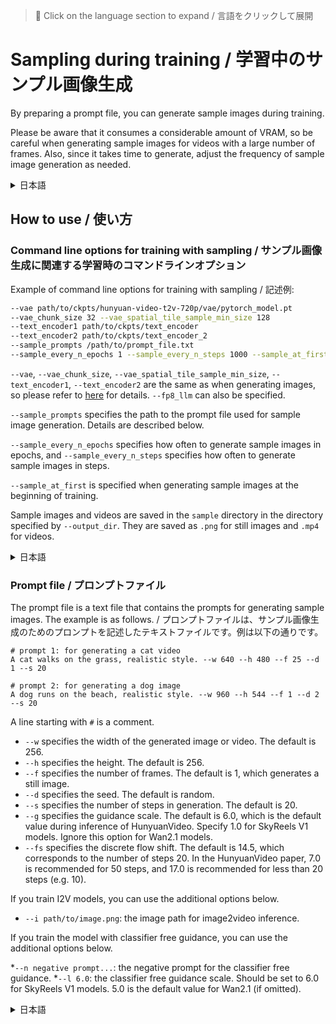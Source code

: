 > 📝 Click on the language section to expand / 言語をクリックして展開

# Sampling during training / 学習中のサンプル画像生成

By preparing a prompt file, you can generate sample images during training.

Please be aware that it consumes a considerable amount of VRAM, so be careful when generating sample images for videos with a large number of frames. Also, since it takes time to generate, adjust the frequency of sample image generation as needed.

<details>
<summary>日本語</summary>

プロンプトファイルを用意することで、学習中にサンプル画像を生成することができます。

VRAMをそれなりに消費しますので、特にフレーム数が多い動画を生成する場合は注意してください。また生成には時間がかかりますので、サンプル画像生成の頻度は適宜調整してください。
</details>

## How to use / 使い方

### Command line options for training with sampling / サンプル画像生成に関連する学習時のコマンドラインオプション

Example of command line options for training with sampling / 記述例:  

```bash
--vae path/to/ckpts/hunyuan-video-t2v-720p/vae/pytorch_model.pt 
--vae_chunk_size 32 --vae_spatial_tile_sample_min_size 128
--text_encoder1 path/to/ckpts/text_encoder 
--text_encoder2 path/to/ckpts/text_encoder_2 
--sample_prompts /path/to/prompt_file.txt 
--sample_every_n_epochs 1 --sample_every_n_steps 1000 --sample_at_first
```

`--vae`, `--vae_chunk_size`, `--vae_spatial_tile_sample_min_size`, `--text_encoder1`, `--text_encoder2` are the same as when generating images, so please refer to [here](/README.md#inference) for details. `--fp8_llm` can also be specified.

`--sample_prompts` specifies the path to the prompt file used for sample image generation. Details are described below.

`--sample_every_n_epochs` specifies how often to generate sample images in epochs, and `--sample_every_n_steps` specifies how often to generate sample images in steps.

`--sample_at_first` is specified when generating sample images at the beginning of training.

Sample images and videos are saved in the `sample` directory in the directory specified by `--output_dir`. They are saved as `.png` for still images and `.mp4` for videos.

<details>
<summary>日本語</summary>

`--vae`、`--vae_chunk_size`、`--vae_spatial_tile_sample_min_size`、`--text_encoder1`、`--text_encoder2`は、画像生成時と同様ですので、詳細は[こちら](/README.ja.md#推論)を参照してください。`--fp8_llm`も指定可能です。

`--sample_prompts`は、サンプル画像生成に使用するプロンプトファイルのパスを指定します。詳細は後述します。

`--sample_every_n_epochs`は、何エポックごとにサンプル画像を生成するかを、`--sample_every_n_steps`は、何ステップごとにサンプル画像を生成するかを指定します。

`--sample_at_first`は、学習開始時にサンプル画像を生成する場合に指定します。

サンプル画像、動画は、`--output_dir`で指定したディレクトリ内の、`sample`ディレクトリに保存されます。静止画の場合は`.png`、動画の場合は`.mp4`で保存されます。
</details>

### Prompt file / プロンプトファイル

The prompt file is a text file that contains the prompts for generating sample images. The example is as follows. / プロンプトファイルは、サンプル画像生成のためのプロンプトを記述したテキストファイルです。例は以下の通りです。

```
# prompt 1: for generating a cat video
A cat walks on the grass, realistic style. --w 640 --h 480 --f 25 --d 1 --s 20

# prompt 2: for generating a dog image
A dog runs on the beach, realistic style. --w 960 --h 544 --f 1 --d 2 --s 20
```

A line starting with `#` is a comment.

* `--w` specifies the width of the generated image or video. The default is 256.
* `--h` specifies the height. The default is 256.
* `--f` specifies the number of frames. The default is 1, which generates a still image.
* `--d` specifies the seed. The default is random.
* `--s` specifies the number of steps in generation. The default is 20.
* `--g` specifies the guidance scale. The default is 6.0, which is the default value during inference of HunyuanVideo. Specify 1.0 for SkyReels V1 models. Ignore this option for Wan2.1 models.
* `--fs` specifies the discrete flow shift. The default is 14.5, which corresponds to the number of steps 20. In the HunyuanVideo paper, 7.0 is recommended for 50 steps, and 17.0 is recommended for less than 20 steps (e.g. 10).

If you train I2V models, you can use the additional options below. 

* `--i path/to/image.png`: the image path for image2video inference.

If you train the model with classifier free guidance, you can use the additional options below.

*`--n negative prompt...`: the negative prompt for the classifier free guidance.
*`--l 6.0`: the classifier free guidance scale. Should be set to 6.0 for SkyReels V1 models. 5.0 is the default value for Wan2.1 (if omitted).

<details>
<summary>日本語</summary>

`#` で始まる行はコメントです。

* `--w` 生成画像、動画の幅を指定します。省略時は256です。
* `--h` 高さを指定します。省略時は256です。
* `--f` フレーム数を指定します。省略時は1で、静止画を生成します。
* `--d` シードを指定します。省略時はランダムです。
* `--s` 生成におけるステップ数を指定します。省略時は20です。
* `--g` guidance scaleを指定します。省略時は6.0で、HunyuanVideoの推論時のデフォルト値です。
* `--fs` discrete flow shiftを指定します。省略時は14.5で、ステップ数20の場合に対応した値です。HunyuanVideoの論文では、ステップ数50の場合は7.0、ステップ数20未満（10など）で17.0が推奨されています。

I2Vモデルを学習する場合、以下の追加オプションを使用できます。

* `--i path/to/image.png`: image2video推論用の画像パス。

classifier free guidance（ネガティブプロンプト）を必要とするモデルを学習する場合、以下の追加オプションを使用できます。

*`--n negative prompt...`: classifier free guidance用のネガティブプロンプト。
*`--l 6.0`: classifier free guidance scale。SkyReels V1モデルの場合は6.0に設定してください。Wan2.1の場合はデフォルト値が5.0です（省略時）。
</details>
